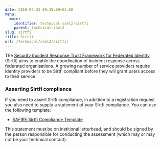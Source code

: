 ```yaml
---
date: 2018-07-23 09:35:00+02:00
menu:
  main:
    identifier: technical-saml2-sirtfi
    parent: technical-saml2
slug: sirtfi
title: Sirtfi
url: /technical/saml2/sirtfi/
---
```


The [Security Incident Response Trust Framework for Federated Identity](https://refeds.org/sirtfi) (Sirtfi) aims to enable the coordination of incident response across federated organisations. A growing number of service providers require identity providers to be Sirtfi compliant before they will grant users access to their service.

### Asserting Sirtfi compliance

If you need to assert Sirtfi compliance, in addition to a registration request you also need to supply a statement of your Sirtfi compliance. You can use the following template:

  * [SAFIRE Sirtfi Compliance Template](./SAFIRE-Sirtfi-Compliance-Template.docx)

This statement must be on institional letterhead, and should be signed by the person responsible for conducting the assessment (which may or may not be your technical contact).

